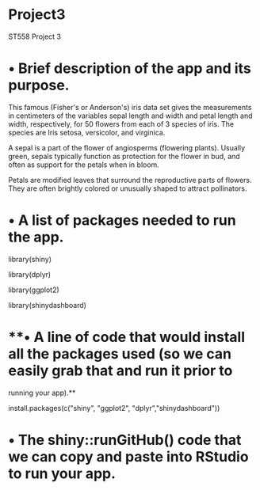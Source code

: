 # Project3
ST558 Project 3

# **• Brief description of the app and its purpose.**

This famous (Fisher's or Anderson's) iris data set gives the measurements in centimeters of the variables sepal length and width and petal length and width, respectively, for 50 flowers from each of 3 species of iris. The species are Iris setosa, versicolor, and virginica.

A sepal is a part of the flower of angiosperms (flowering plants). Usually green, sepals typically function as protection for the flower in bud, and often as support for the petals when in bloom.

Petals are modified leaves that surround the reproductive parts of flowers. They are often brightly colored or unusually shaped to attract pollinators.

# **• A list of packages needed to run the app.**

library(shiny)

library(dplyr)

library(ggplot2)

library(shinydashboard)

# **• A line of code that would install all the packages used (so we can easily grab that and run it prior to
running your app).**

install.packages(c("shiny", "ggplot2", "dplyr","shinydashboard"))

# **• The shiny::runGitHub() code that we can copy and paste into RStudio to run your app.**
